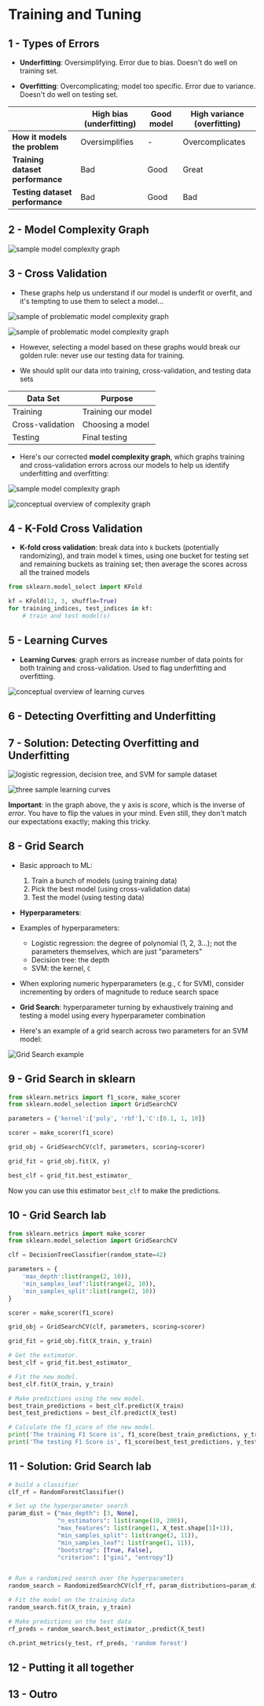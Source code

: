 # Training and Tuning

## 1 - Types of Errors

* **Underfitting**: Oversimplifying. Error due to bias. Doesn't do well on training set.

* **Overfitting**: Overcomplicating; model too specific. Error due to variance. Doesn't do well on testing set.

|     | High bias (underfitting) | Good model | High variance (overfitting) |
| --- | ------------------------ | ---------- | --------------------------- |
| **How it models the problem** | Oversimplifies | - | Overcomplicates |
| **Training dataset performance** | Bad | Good | Great |
| **Testing dataset performance** | Bad | Good | Bad |

## 2 - Model Complexity Graph

![sample model complexity graph](images/model-complexity-graph-1.png)

## 3 - Cross Validation

* These graphs help us understand if our model is underfit or overfit, and it's tempting to use them to select a model...

![sample of problematic model complexity graph](images/model-complexity-graph-2.png)

![sample of problematic model complexity graph](images/model-complexity-graph-3.png)

* However, selecting a model based on these graphs would break our golden rule: never use our testing data for training.

* We should split our data into training, cross-validation, and testing data sets

| Data Set | Purpose |
| -------- | ------- |
| Training | Training our model |
| Cross-validation | Choosing a model |
| Testing | Final testing |

* Here's our corrected **model complexity graph**, which graphs training and cross-validation errors across our models to help us identify underfitting and overfitting:

![sample model complexity graph](images/model-complexity-graph-4.png)

![conceptual overview of complexity graph](images/model-complexity-graph-5.png)

## 4 - K-Fold Cross Validation

* **K-fold cross validation**: break data into `k` buckets (potentially randomizing), and train model `k` times, using one bucket for testing set and remaining buckets as training set; then average the scores across all the trained models

```python
from sklearn.model_select import KFold

kf = KFold(12, 3, shuffle=True)
for training_indices, test_indices in kf:
    # train and test model(s)
```

## 5 - Learning Curves

* **Learning Curves**: graph errors as increase number of data points for both training and cross-validation. Used to flag underfitting and overfitting.

![conceptual overview of learning curves](images/learning-curves-1.png)

## 6 - Detecting Overfitting and Underfitting

## 7 - Solution: Detecting Overfitting and Underfitting

![logistic regression, decision tree, and SVM for sample dataset](images/learning-curves-2.png)

![three sample learning curves](images/learning-curves-3.png)

**Important**: in the graph above, the y axis is *score*, which is the inverse of *error*. You have to flip the values in your mind. Even still, they don't match our expectations exactly; making this tricky.

## 8 - Grid Search

* Basic approach to ML:
    1. Train a bunch of models (using training data)
    2. Pick the best model (using cross-validation data)
    3. Test the model (using testing data)

* **Hyperparameters**:

* Examples of hyperparameters:
    - Logistic regression: the degree of polynomial (1, 2, 3...); not the parameters themselves, which are just "parameters"
    - Decision tree: the depth
    - SVM: the kernel, `C`

* When exploring numeric hyperparameters (e.g., `C` for SVM), consider incrementing by orders of magnitude to reduce search space

* **Grid Search**: hyperparameter turning by exhaustively training and testing a model using every hyperparameter combination

* Here's an example of a grid search across two parameters for an SVM model:

![Grid Search example](images/grid-search-1.png)

## 9 - Grid Search in sklearn

```python
from sklearn.metrics import f1_score, make_scorer
from sklearn.model_selection import GridSearchCV

parameters = {'kernel':['poly', 'rbf'],'C':[0.1, 1, 10]}

scorer = make_scorer(f1_score)

grid_obj = GridSearchCV(clf, parameters, scoring=scorer)

grid_fit = grid_obj.fit(X, y)

best_clf = grid_fit.best_estimator_
```

Now you can use this estimator `best_clf` to make the predictions.

## 10 - Grid Search lab

```python
from sklearn.metrics import make_scorer
from sklearn.model_selection import GridSearchCV

clf = DecisionTreeClassifier(random_state=42)

parameters = {
    'max_depth':list(range(2, 10)),
    'min_samples_leaf':list(range(2, 10)),
    'min_samples_split':list(range(2, 10))
}

scorer = make_scorer(f1_score)

grid_obj = GridSearchCV(clf, parameters, scoring=scorer)

grid_fit = grid_obj.fit(X_train, y_train)

# Get the estimator.
best_clf = grid_fit.best_estimator_

# Fit the new model.
best_clf.fit(X_train, y_train)

# Make predictions using the new model.
best_train_predictions = best_clf.predict(X_train)
best_test_predictions = best_clf.predict(X_test)

# Calculate the f1_score of the new model.
print('The training F1 Score is', f1_score(best_train_predictions, y_train))
print('The testing F1 Score is', f1_score(best_test_predictions, y_test))
```

## 11 - Solution: Grid Search lab

```python
# build a classifier
clf_rf = RandomForestClassifier()

# Set up the hyperparameter search
param_dist = {"max_depth": [3, None],
              "n_estimators": list(range(10, 200)),
              "max_features": list(range(1, X_test.shape[1]+1)),
              "min_samples_split": list(range(2, 11)),
              "min_samples_leaf": list(range(1, 11)),
              "bootstrap": [True, False],
              "criterion": ["gini", "entropy"]}


# Run a randomized search over the hyperparameters
random_search = RandomizedSearchCV(clf_rf, param_distributions=param_dist)

# Fit the model on the training data
random_search.fit(X_train, y_train)

# Make predictions on the test data
rf_preds = random_search.best_estimator_.predict(X_test)

ch.print_metrics(y_test, rf_preds, 'random forest')
```

## 12 - Putting it all together

## 13 - Outro
